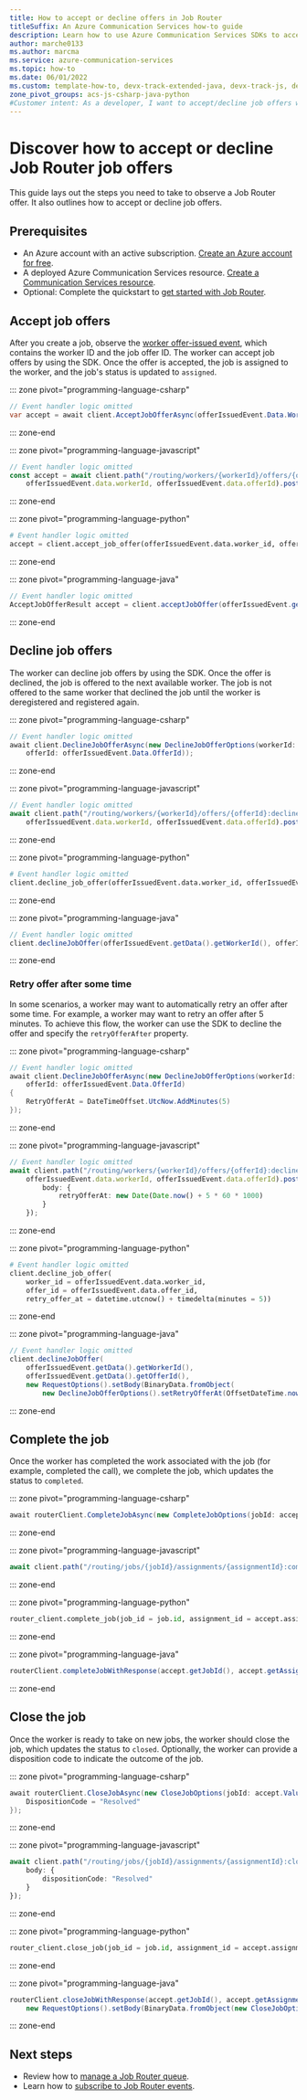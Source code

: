 ```yaml
---
title: How to accept or decline offers in Job Router
titleSuffix: An Azure Communication Services how-to guide
description: Learn how to use Azure Communication Services SDKs to accept or decline job offers in Job Router.
author: marche0133
ms.author: marcma
ms.service: azure-communication-services
ms.topic: how-to 
ms.date: 06/01/2022
ms.custom: template-how-to, devx-track-extended-java, devx-track-js, devx-track-python
zone_pivot_groups: acs-js-csharp-java-python
#Customer intent: As a developer, I want to accept/decline job offers when they come in.
---
```


# Discover how to accept or decline Job Router job offers

This guide lays out the steps you need to take to observe a Job Router offer. It also outlines how to accept or decline job offers.

## Prerequisites

- An Azure account with an active subscription. [Create an Azure account for free](https://azure.microsoft.com/free/?WT.mc_id=A261C142F).
- A deployed Azure Communication Services resource. [Create a Communication Services resource](../../quickstarts/create-communication-resource.md).
- Optional: Complete the quickstart to [get started with Job Router](../../quickstarts/router/get-started-router.md).

## Accept job offers

After you create a job, observe the [worker offer-issued event](subscribe-events.md#microsoftcommunicationrouterworkerofferissued), which contains the worker ID and the job offer ID.  The worker can accept job offers by using the SDK.  Once the offer is accepted, the job is assigned to the worker, and the job's status is updated to `assigned`.

::: zone pivot="programming-language-csharp"

```csharp
// Event handler logic omitted
var accept = await client.AcceptJobOfferAsync(offerIssuedEvent.Data.WorkerId, offerIssuedEvent.Data.OfferId);
```

::: zone-end

::: zone pivot="programming-language-javascript"

```typescript
// Event handler logic omitted
const accept = await client.path("/routing/workers/{workerId}/offers/{offerId}:accept",
    offerIssuedEvent.data.workerId, offerIssuedEvent.data.offerId).post();
```

::: zone-end

::: zone pivot="programming-language-python"

```python
# Event handler logic omitted
accept = client.accept_job_offer(offerIssuedEvent.data.worker_id, offerIssuedEvent.data.offer_id)
```

::: zone-end

::: zone pivot="programming-language-java"

```java
// Event handler logic omitted
AcceptJobOfferResult accept = client.acceptJobOffer(offerIssuedEvent.getData().getWorkerId(), offerIssuedEvent.getData().getOfferId());
```

::: zone-end

## Decline job offers

The worker can decline job offers by using the SDK. Once the offer is declined, the job is offered to the next available worker.  The job is not offered to the same worker that declined the job until the worker is deregistered and registered again.

::: zone pivot="programming-language-csharp"

```csharp
// Event handler logic omitted
await client.DeclineJobOfferAsync(new DeclineJobOfferOptions(workerId: offerIssuedEvent.Data.WorkerId,
    offerId: offerIssuedEvent.Data.OfferId));
```

::: zone-end

::: zone pivot="programming-language-javascript"

```typescript
// Event handler logic omitted
await client.path("/routing/workers/{workerId}/offers/{offerId}:decline",
    offerIssuedEvent.data.workerId, offerIssuedEvent.data.offerId).post();
```

::: zone-end

::: zone pivot="programming-language-python"

```python
# Event handler logic omitted
client.decline_job_offer(offerIssuedEvent.data.worker_id, offerIssuedEvent.data.offer_id)
```

::: zone-end

::: zone pivot="programming-language-java"

```java
// Event handler logic omitted
client.declineJobOffer(offerIssuedEvent.getData().getWorkerId(), offerIssuedEvent.getData().getOfferId());
```

::: zone-end

### Retry offer after some time

In some scenarios, a worker may want to automatically retry an offer after some time.  For example, a worker may want to retry an offer after 5 minutes.  To achieve this flow, the worker can use the SDK to decline the offer and specify the `retryOfferAfter` property.

::: zone pivot="programming-language-csharp"

```csharp
// Event handler logic omitted
await client.DeclineJobOfferAsync(new DeclineJobOfferOptions(workerId: offerIssuedEvent.Data.WorkerId,
    offerId: offerIssuedEvent.Data.OfferId)
{
    RetryOfferAt = DateTimeOffset.UtcNow.AddMinutes(5)
});
```

::: zone-end

::: zone pivot="programming-language-javascript"

```typescript
// Event handler logic omitted
await client.path("/routing/workers/{workerId}/offers/{offerId}:decline",
    offerIssuedEvent.data.workerId, offerIssuedEvent.data.offerId).post({
        body: {
            retryOfferAt: new Date(Date.now() + 5 * 60 * 1000)
        }
    });
```

::: zone-end

::: zone pivot="programming-language-python"

```python
# Event handler logic omitted
client.decline_job_offer(
    worker_id = offerIssuedEvent.data.worker_id,
    offer_id = offerIssuedEvent.data.offer_id,
    retry_offer_at = datetime.utcnow() + timedelta(minutes = 5))
```

::: zone-end

::: zone pivot="programming-language-java"

```java
// Event handler logic omitted
client.declineJobOffer(
    offerIssuedEvent.getData().getWorkerId(),
    offerIssuedEvent.getData().getOfferId(),
    new RequestOptions().setBody(BinaryData.fromObject(
        new DeclineJobOfferOptions().setRetryOfferAt(OffsetDateTime.now().plusMinutes(5)))));
```

::: zone-end

## Complete the job

Once the worker has completed the work associated with the job (for example, completed the call), we complete the job, which updates the status to `completed`.

::: zone pivot="programming-language-csharp"

```csharp
await routerClient.CompleteJobAsync(new CompleteJobOptions(jobId: accept.Value.JobId, assignmentId: accept.Value.AssignmentId));
```

::: zone-end

::: zone pivot="programming-language-javascript"

```typescript
await client.path("/routing/jobs/{jobId}/assignments/{assignmentId}:complete", accept.body.jobId, accept.body.assignmentId).post();
```

::: zone-end

::: zone pivot="programming-language-python"

```python
router_client.complete_job(job_id = job.id, assignment_id = accept.assignment_id)
```

::: zone-end

::: zone pivot="programming-language-java"

```java
routerClient.completeJobWithResponse(accept.getJobId(), accept.getAssignmentId(), null);
```

::: zone-end

## Close the job

Once the worker is ready to take on new jobs, the worker should close the job, which updates the status to `closed`.  Optionally, the worker can provide a disposition code to indicate the outcome of the job.

::: zone pivot="programming-language-csharp"

```csharp
await routerClient.CloseJobAsync(new CloseJobOptions(jobId: accept.Value.JobId, assignmentId: accept.Value.AssignmentId) {
    DispositionCode = "Resolved"
});
```

::: zone-end

::: zone pivot="programming-language-javascript"

```typescript
await client.path("/routing/jobs/{jobId}/assignments/{assignmentId}:close", accept.body.jobId, accept.body.assignmentId).post({
    body: {
        dispositionCode: "Resolved"
    }
});
```

::: zone-end

::: zone pivot="programming-language-python"

```python
router_client.close_job(job_id = job.id, assignment_id = accept.assignment_id, disposition_code = "Resolved")
```

::: zone-end

::: zone pivot="programming-language-java"

```java
routerClient.closeJobWithResponse(accept.getJobId(), accept.getAssignmentId(), 
    new RequestOptions().setBody(BinaryData.fromObject(new CloseJobOptions().setDispositionCode("Resolved"))));
```

::: zone-end

## Next steps

- Review how to [manage a Job Router queue](manage-queue.md).
- Learn how to [subscribe to Job Router events](subscribe-events.md).
